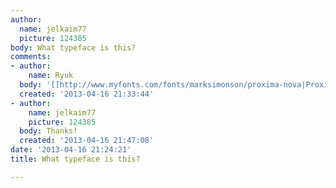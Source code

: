 ```yaml
---
author:
  name: jelkaim77
  picture: 124385
body: What typeface is this?
comments:
- author:
    name: Ryuk
  body: '[[http://www.myfonts.com/fonts/marksimonson/proxima-nova|Proxima Nova]]'
  created: '2013-04-16 21:33:44'
- author:
    name: jelkaim77
    picture: 124385
  body: Thanks!
  created: '2013-04-16 21:47:08'
date: '2013-04-16 21:24:21'
title: What typeface is this?

---
```

